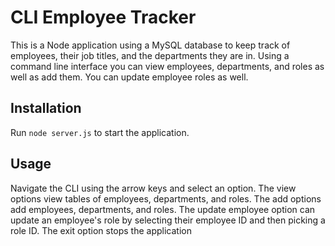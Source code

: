 # CLI Employee Tracker

This is a Node application using a MySQL database to keep track of employees, their job titles, and the departments they are in. Using a command line interface you can view employees, departments, and roles as well as add them. You can update employee roles as well.

## Installation

Run ```node server.js``` to start the application.

## Usage

Navigate the CLI using the arrow keys and select an option. The view options view tables of employees, departments, and roles. The add options add employees, departments, and roles. The update employee option can update an employee's role by selecting their employee ID and then picking a role ID. The exit option stops the application
